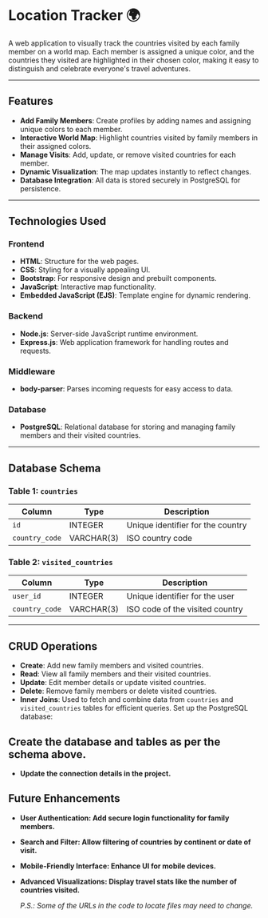 # Location Tracker 🌍

A web application to visually track the countries visited by each family member on a world map. Each member is assigned a unique color, and the countries they visited are highlighted in their chosen color, making it easy to distinguish and celebrate everyone's travel adventures.

---

## Features

- **Add Family Members**: Create profiles by adding names and assigning unique colors to each member.
- **Interactive World Map**: Highlight countries visited by family members in their assigned colors.
- **Manage Visits**: Add, update, or remove visited countries for each member.
- **Dynamic Visualization**: The map updates instantly to reflect changes.
- **Database Integration**: All data is stored securely in PostgreSQL for persistence.

---

## Technologies Used

### Frontend
- **HTML**: Structure for the web pages.
- **CSS**: Styling for a visually appealing UI.
- **Bootstrap**: For responsive design and prebuilt components.
- **JavaScript**: Interactive map functionality.
- **Embedded JavaScript (EJS)**: Template engine for dynamic rendering.

### Backend
- **Node.js**: Server-side JavaScript runtime environment.
- **Express.js**: Web application framework for handling routes and requests.

### Middleware
- **body-parser**: Parses incoming requests for easy access to data.

### Database
- **PostgreSQL**: Relational database for storing and managing family members and their visited countries.

---

## Database Schema

### Table 1: `countries`
| Column         | Type       | Description                      |
|----------------|------------|----------------------------------|
| `id`           | INTEGER    | Unique identifier for the country |
| `country_code` | VARCHAR(3) | ISO country code                 |

### Table 2: `visited_countries`
| Column         | Type       | Description                     |
|----------------|------------|---------------------------------|
| `user_id`      | INTEGER    | Unique identifier for the user  |
| `country_code` | VARCHAR(3) | ISO code of the visited country |

---

## CRUD Operations

- **Create**: Add new family members and visited countries.
- **Read**: View all family members and their visited countries.
- **Update**: Edit member details or update visited countries.
- **Delete**: Remove family members or delete visited countries.
- **Inner Joins**: Used to fetch and combine data from `countries` and `visited_countries` tables for efficient queries.
Set up the PostgreSQL database:

## Create the database and tables as per the schema above.
- **Update the connection details in the project.**



## Future Enhancements
- **User Authentication: Add secure login functionality for family members.**
- **Search and Filter: Allow filtering of countries by continent or date of visit.**
- **Mobile-Friendly Interface: Enhance UI for mobile devices.**
- **Advanced Visualizations: Display travel stats like the number of countries visited.**

  *P.S.: Some of the URLs in the code to locate files may need to change.*

